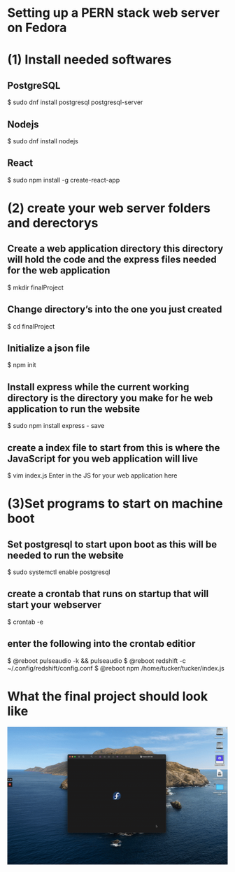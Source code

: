 
# Setting up a PERN stack web server on Fedora

# (1) Install needed softwares

## PostgreSQL
$ sudo dnf install postgresql postgresql-server

## Nodejs

$ sudo dnf install nodejs

## React

$ sudo npm install -g create-react-app

# (2) create your web server folders and derectorys 

## Create a web application directory this directory will hold the code and the express files needed for the web application

$ mkdir finalProject

## Change directory’s into the one you just created

$ cd finalProject

## Initialize a json file

$ npm init

## Install express while the current working directory is the directory you make for he web application to run the website

$ sudo npm install express - save

## create a index file to start from this is where the JavaScript for you web application will live
$ vim index.js
Enter in the JS for your web application here

# (3)Set programs to start on machine boot

## Set postgresql to start upon boot as this will be needed to run the website
$ sudo systemctl enable postgresql

## create a crontab that runs on startup that will start your webserver
$ crontab -e

## enter the following into the crontab editior
$ @reboot pulseaudio -k && pulseaudio 
$ @reboot redshift -c ~/.config/redshift/config.conf
$ @reboot npm /home/tucker/tucker/index.js

# What the final project should look like

<img src="finalPERN.gif" width="700" />